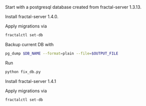 Start with a postgresql database created from fractal-server 1.3.13.

Install fractal-server 1.4.0.

Apply migrations via
```bash
fractalctl set-db
```

Backup current DB with
```bash
pg_dump $DB_NAME --format=plain --file=$OUTPUT_FILE
```

Run
```bash
python fix_db.py
```

Install fractal-server 1.4.1

Apply migrations via
```bash
fractalctl set-db
```
